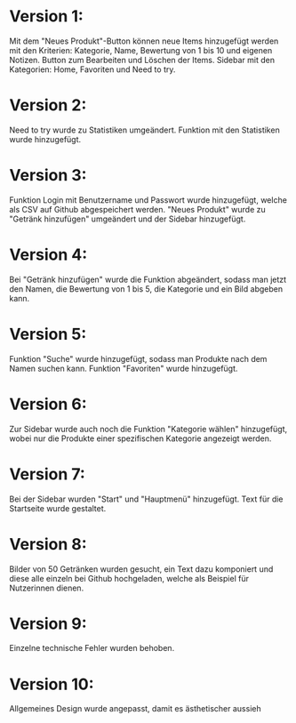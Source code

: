 # Version 1:
Mit dem "Neues Produkt"-Button können neue Items hinzugefügt werden mit den Kriterien: Kategorie, Name, Bewertung von 1 bis 10 und eigenen Notizen.
Button zum Bearbeiten und Löschen der Items.
Sidebar mit den Kategorien: Home, Favoriten und Need to try.

# Version 2:
Need to try wurde zu Statistiken umgeändert.
Funktion mit den Statistiken wurde hinzugefügt.

# Version 3:
Funktion Login mit Benutzername und Passwort wurde hinzugefügt, welche als CSV auf Github abgespeichert werden.
"Neues Produkt" wurde zu "Getränk hinzufügen" umgeändert und der Sidebar hinzugefügt.

# Version 4:
Bei "Getränk hinzufügen" wurde die Funktion abgeändert, sodass man jetzt den Namen, die Bewertung von 1 bis 5, die Kategorie und ein Bild abgeben kann.

# Version 5:
Funktion "Suche" wurde hinzugefügt, sodass man Produkte nach dem Namen suchen kann.
Funktion "Favoriten" wurde hinzugefügt.

# Version 6:
Zur Sidebar wurde auch noch die Funktion "Kategorie wählen" hinzugefügt, wobei nur die Produkte einer spezifischen Kategorie angezeigt werden.

# Version 7:
Bei der Sidebar wurden "Start" und "Hauptmenü" hinzugefügt.
Text für die Startseite wurde gestaltet.

# Version 8:
Bilder von 50 Getränken wurden gesucht, ein Text dazu komponiert und diese alle einzeln bei Github hochgeladen, welche als Beispiel für Nutzerinnen dienen.

# Version 9:
Einzelne technische Fehler wurden behoben.

# Version 10:
Allgemeines Design wurde angepasst, damit es ästhetischer aussieh
